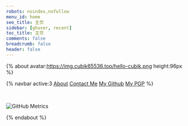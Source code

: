 ```yaml
---
robots: noindex,nofollow
menu_id: home
seo_title: 主页
sidebar: [ghuser, recent]
toc_title: 主页
comments: false
breadcrumb: false
header: false
---
```


{% about avatar:https://img.cubik65536.top/hello-cubik.png height:96px %}

{% navbar active:3 [About](/en/) [Contact&nbsp;Me](/en/contact-me/) [My&nbsp;Github](/en/my-github/) [My&nbsp;PGP](/en/my-pgp/) %}

<br />

![GitHub Metrics](https://img.cubik65536.top/github-cubik65536-metrics.svg)

{% endabout %}
